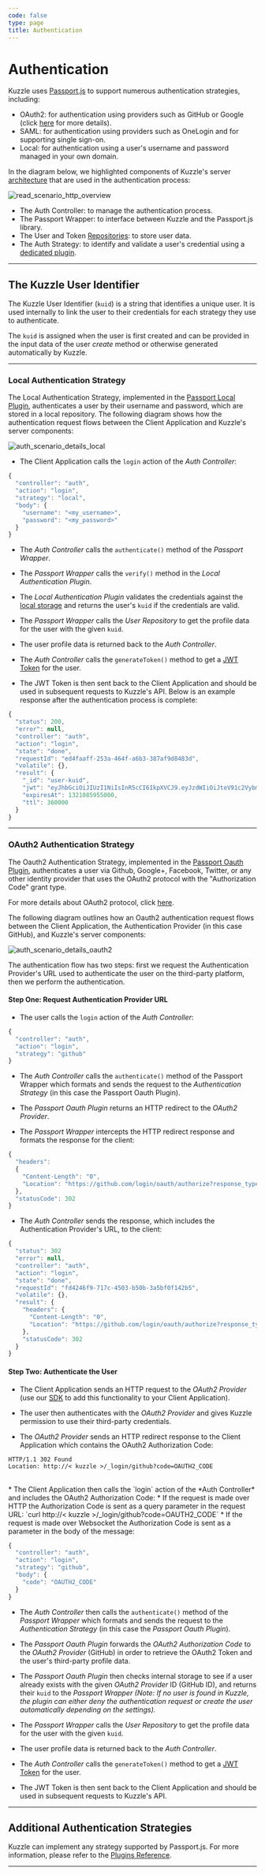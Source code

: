 ```yaml
---
code: false
type: page
title: Authentication
---
```


# Authentication

Kuzzle uses [Passport.js](http://Passportjs.org) to support numerous authentication strategies, including:

- OAuth2: for authentication using providers such as GitHub or Google (click [here](https://github.com/kuzzleio/kuzzle-plugin-auth-passport-oauth) for more details).
- SAML: for authentication using providers such as OneLogin and for supporting single sign-on.
- Local: for authentication using a user's username and password managed in your own domain.

In the diagram below, we highlighted components of Kuzzle's server [architecture](/core/2/guides/kuzzle-depth) that are used in the authentication process:

![read_scenario_http_overview](./Authentication_Overview.png)

- The Auth Controller: to manage the authentication process.
- The Passport Wrapper: to interface between Kuzzle and the Passport.js library.
- The User and Token [Repositories](https://github.com/kuzzleio/kuzzle/tree/master/lib/core/security): to store user data.
- The Auth Strategy: to identify and validate a user's credential using a [dedicated plugin](/core/2/plugins/guides/strategies).

---

## The Kuzzle User Identifier

The Kuzzle User Identifier (`kuid`) is a string that identifies a unique user. It is used internally to link the user to their credentials for each strategy they use to authenticate.

The `kuid` is assigned when the user is first created and can be provided in the input data of the user _create_ method or otherwise generated automatically by Kuzzle.

---

### Local Authentication Strategy

The Local Authentication Strategy, implemented in the [Passport Local Plugin](https://github.com/kuzzleio/kuzzle-plugin-auth-passport-local), authenticates a user by their username and password, which are stored in a local repository. The following diagram shows how the authentication request flows between the Client Application and Kuzzle's server components:

![auth_scenario_details_local](./details-local.png)

- The Client Application calls the `login` action of the _Auth Controller_:

```js
{
  "controller": "auth",
  "action": "login",
  "strategy": "local",
  "body": {
    "username": "<my_username>",
    "password": "<my_password>"
  }
}
```

- The _Auth Controller_ calls the `authenticate()` method of the _Passport Wrapper_.

- The _Passport Wrapper_ calls the `verify()` method in the _Local Authentication Plugin_.

- The _Local Authentication Plugin_ validates the credentials against the [local storage](/core/2/plugins/plugin-context/constructors/repository) and returns the user's `kuid` if the credentials are valid.

- The _Passport Wrapper_ calls the _User Repository_ to get the profile data for the user with the given `kuid`.

- The user profile data is returned back to the _Auth Controller_.

- The _Auth Controller_ calls the `generateToken()` method to get a [JWT Token](https://jwt.io) for the user.

- The JWT Token is then sent back to the Client Application and should be used in subsequent requests to Kuzzle's API. Below is an example response after the authentication process is complete:

```js
{
  "status": 200,
  "error": null,
  "controller": "auth",
  "action": "login",
  "state": "done",
  "requestId": "ed4faaff-253a-464f-a6b3-387af9d8483d",
  "volatile": {},
  "result": {
    "_id": "user-kuid",
    "jwt": "eyJhbGciOiJIUzI1NiIsInR5cCI6IkpXVCJ9.eyJzdWIiOiJteV91c2VybmFtZSIsIm5hbWUiOiJKb2huIERvZSIsImFkbWluIjp0cnVlfQ.BefoyfAKzwXuGhbYe0iPeG0v9F4HmikvahqwqzQr3pE",
    "expiresAt": 1321085955000,
    "ttl": 360000
  }
}
```

---

### OAuth2 Authentication Strategy

The Oauth2 Authentication Strategy, implemented in the [Passport Oauth Plugin](https://github.com/kuzzleio/kuzzle-plugin-auth-passport-oauth), authenticates a user via Github, Google+, Facebook, Twitter, or any other identity provider that uses the OAuth2 protocol with the "Authorization Code" grant type.

For more details about OAuth2 protocol, click [here](https://www.digitalocean.com/community/tutorials/an-introduction-to-oauth-2#grant-type-authorization-code).

The following diagram outlines how an Oauth2 authentication request flows between the Client Application, the Authentication Provider (in this case GitHub), and Kuzzle's server components:

![auth_scenario_details_oauth2](./details-oauth2.png)

The authentication flow has two steps: first we request the Authentication Provider's URL used to authenticate the user on the third-party platform, then we perform the authentication.

#### Step One: Request Authentication Provider URL

- The user calls the `login` action of the _Auth Controller_:

```js
{
  "controller": "auth",
  "action": "login",
  "strategy": "github"
}
```

- The _Auth Controller_ calls the `authenticate()` method of the Passport Wrapper which formats and sends the request to the _Authentication Strategy_ (in this case the Passport Oauth Plugin).

- The _Passport Oauth Plugin_ returns an HTTP redirect to the _OAuth2 Provider_.

- The _Passport Wrapper_ intercepts the HTTP redirect response and formats the response for the client:

```js
{
  "headers":
  {
    "Content-Length": "0",
    "Location": "https://github.com/login/oauth/authorize?response_type=code&redirect_uri=http%3A%2F%2Fkuzzle%2Fapi%2F1.0%2F_login%2Fgithub&client_id=MY_CLIENT_ID"
  },
  "statusCode": 302
}
```

- The _Auth Controller_ sends the response, which includes the Authentication Provider's URL, to the client:

```js
{
  "status": 302
  "error": null,
  "controller": "auth",
  "action": "login",
  "state": "done",
  "requestId": "fd4246f9-717c-4503-b50b-3a5bf0f142b5",
  "volatile": {},
  "result": {
    "headers": {
      "Content-Length": "0",
      "Location": "https://github.com/login/oauth/authorize?response_type=code&redirect_uri=http%3A%2F%2Fkuzzle%2Fapi%2F1.0%2F_login%2Fgithub&client_id=MY_CLIENT_ID"
    },
    "statusCode": 302
  }
}
```

#### Step Two: Authenticate the User

- The Client Application sends an HTTP request to the _OAuth2 Provider_ (use our [SDK](https://github.com/kuzzleio/kuzzle-sdk-login-oauth-popup) to add this functionality to your Client Application).

- The user then authenticates with the _OAuth2 Provider_ and gives Kuzzle permission to use their third-party credentials.

- The _OAuth2 Provider_ sends an HTTP redirect response to the Client Application which contains the OAuth2 Authorization Code:

```
HTTP/1.1 302 Found
Location: http://< kuzzle >/_login/github?code=OAUTH2_CODE
```

<br/>
* The Client Application then calls the `login` action of the *Auth Controller* and includes the OAuth2 Authorization Code:
  * If the request is made over HTTP the Authorization Code is sent as a query parameter in the request URL: `curl http://< kuzzle >/_login/github?code=OAUTH2_CODE`
  * If the request is made over Websocket the Authorization Code is sent as a parameter in the body of the message:

```js
{
  "controller": "auth",
  "action": "login",
  "strategy": "github",
  "body": {
    "code": "OAUTH2_CODE"
  }
}
```

- The _Auth Controller_ then calls the `authenticate()` method of the _Passport Wrapper_ which formats and sends the request to the _Authentication Strategy_ (in this case the _Passport Oauth Plugin_).

- The _Passport Oauth Plugin_ forwards the _OAuth2 Authorization Code_ to the _OAuth2 Provider_ (GitHub) in order to retrieve the OAuth2 Token and the user's third-party profile data.

- The _Passport Oauth Plugin_ then checks internal storage to see if a user already exists with the given _OAuth2 Provider_ ID (GitHub ID), and returns their `kuid` to the _Passport Wrapper_ _(Note: If no user is found in Kuzzle, the plugin can either deny the authentication request or create the user automatically depending on the settings)._

- The _Passport Wrapper_ calls the _User Repository_ to get the profile data for the user with the given `kuid`.

- The user profile data is returned back to the _Auth Controller_.

- The _Auth Controller_ calls the `generateToken()` method to get a [JWT Token](https://jwt.io) for the user.

- The JWT Token is then sent back to the Client Application and should be used in subsequent requests to Kuzzle's API.

---

## Additional Authentication Strategies

Kuzzle can implement any strategy supported by Passport.js. For more information, please refer to the [Plugins Reference](/core/2/plugins/guides/strategies).

---
